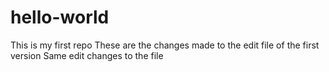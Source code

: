 # hello-world
This is my first repo
These are the changes made to the edit file of the first version
Same edit changes to the file
